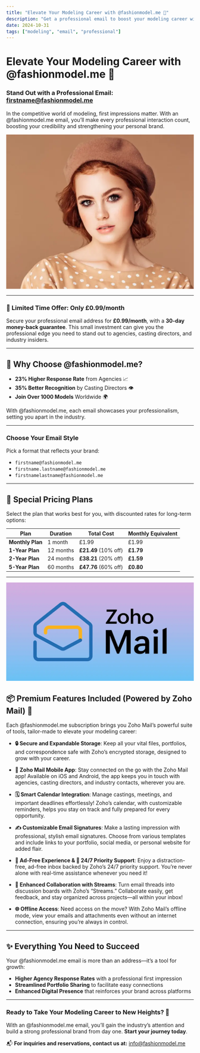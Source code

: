 ```yaml
---
title: "Elevate Your Modeling Career with @fashionmodel.me 💼"
description: "Get a professional email to boost your modeling career with credibility and style. Stand out with @fashionmodel.me."
date: 2024-10-31
tags: ["modeling", "email", "professional"]
---
```


# Elevate Your Modeling Career with @fashionmodel.me 💼

### Stand Out with a Professional Email: **firstname@fashionmodel.me**

In the competitive world of modeling, first impressions matter. With an @fashionmodel.me email, you’ll make every professional interaction count, boosting your credibility and strengthening your personal brand.

![Fashion Model](fashionmodelme.webp "Fashion Model")


---

### 🌟 Limited Time Offer: Only £0.99/month

Secure your professional email address for **£0.99/month**, with a **30-day money-back guarantee**. This small investment can give you the professional edge you need to stand out to agencies, casting directors, and industry insiders.

---
## 🌟 Why Choose @fashionmodel.me?

- **23% Higher Response Rate** from Agencies 📈
- **35% Better Recognition** by Casting Directors 👁️
- **Join Over 1000 Models** Worldwide 🌍

With @fashionmodel.me, each email showcases your professionalism, setting you apart in the industry.

---

### Choose Your Email Style

Pick a format that reflects your brand:

- `firstname@fashionmodel.me`
- `firstname.lastname@fashionmodel.me`
- `firstnamelastname@fashionmodel.me`

---

## 💸 Special Pricing Plans

Select the plan that works best for you, with discounted rates for long-term options:

| Plan                | Duration     | Total Cost    | Monthly Equivalent |
|---------------------|--------------|---------------|---------------------|
| **Monthly Plan**    | 1 month      | £1.99         | £1.99              |
| **1-Year Plan**     | 12 months    | **£21.49** (10% off) | **£1.79** |
| **2-Year Plan**     | 24 months    | **£38.21** (20% off) | **£1.59** |
| **5-Year Plan**     | 60 months    | **£47.76** (60% off) | **£0.80** |

---
![Zoho Mail](zohomail1.webp  "Zoho Mail")

## 📦 Premium Features Included (Powered by Zoho Mail) 🚀

Each @fashionmodel.me subscription brings you Zoho Mail’s powerful suite of tools, tailor-made to elevate your modeling career:

- **🔒 Secure and Expandable Storage**: Keep all your vital files, portfolios, and correspondence safe with Zoho’s encrypted storage, designed to grow with your career.
    
- **📱 Zoho Mail Mobile App**: Stay connected on the go with the Zoho Mail app! Available on iOS and Android, the app keeps you in touch with agencies, casting directors, and industry contacts, wherever you are.
    
- **🗓️ Smart Calendar Integration**: Manage castings, meetings, and important deadlines effortlessly! Zoho’s calendar, with customizable reminders, helps you stay on track and fully prepared for every opportunity.
    
- **✍️ Customizable Email Signatures**: Make a lasting impression with professional, stylish email signatures. Choose from various templates and include links to your portfolio, social media, or personal website for added flair.
    
- **🚫 Ad-Free Experience & 🌟 24/7 Priority Support**: Enjoy a distraction-free, ad-free inbox backed by Zoho’s 24/7 priority support. You’re never alone with real-time assistance whenever you need it!
    
- **👥 Enhanced Collaboration with Streams**: Turn email threads into discussion boards with Zoho’s “Streams.” Collaborate easily, get feedback, and stay organized across projects—all within your inbox!
    
- **🌐 Offline Access**: Need access on the move? With Zoho Mail’s offline mode, view your emails and attachments even without an internet connection, ensuring you’re always in control.

---

## ✨ Everything You Need to Succeed

Your @fashionmodel.me email is more than an address—it’s a tool for growth:

- **Higher Agency Response Rates** with a professional first impression
- **Streamlined Portfolio Sharing** to facilitate easy connections
- **Enhanced Digital Presence** that reinforces your brand across platforms

---

### Ready to Take Your Modeling Career to New Heights? 🚀

With an @fashionmodel.me email, you’ll gain the industry’s attention and build a strong professional brand from day one. **Start your journey today**.

📬 **For inquiries and reservations, contact us at:** info@fashionmodel.me
